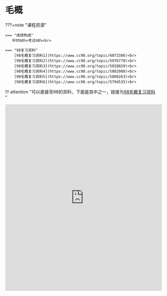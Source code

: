 # 毛概

???+note "课程资源"


    === "成绩构成"
       平时60%+考试40%<br>
       
    === "98复习资料"
    	[98毛概复习资料1](https://www.cc98.org/topic/6073386)<br>
    	[98毛概复习资料2](https://www.cc98.org/topic/5976770)<br>
    	[98毛概复习资料3](https://www.cc98.org/topic/5928029)<br>
    	[98毛概复习资料4](https://www.cc98.org/topic/5802900)<br>
    	[98毛概复习资料5](https://www.cc98.org/topic/5800263)<br>
    	[98毛概复习资料6](https://www.cc98.org/topic/5794535)<br>
    	
!!! attention "可以直接背98的资料，下面是其中之一，链接为[98毛概复习资料](https://www.cc98.org/topic/5976770)<br>"

<iframe src="https://file.cc98.org/v2-upload/2024-09-08/beqprgsz.pdf" width="100%" height="600px" style="border: none;">
This browser does not support PDFs
</iframe>